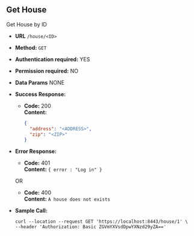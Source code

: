 **Get House**
----
Get House by ID

* **URL** `/house/<ID>`
* **Method:** `GET`
*  **Authentication required:** YES
*  **Permission required:** NO

* **Data Params** NONE
* **Success Response:**
    * **Code:** 200 <br />
      **Content:** 
      ```json
      {
        "address": "<ADDRESS>",
        "zip": "<ZIP>"
      }
      ```

* **Error Response:**
    * **Code:** 401 <br />
      **Content:** `{ error : "Log in" }`
      
  OR

    * **Code:** 400 <br />
      **Content:** `A house does not exists`

* **Sample Call:**
    ```shell
    curl --location --request GET 'https://localhost:8443/house/1' \
    --header 'Authorization: Basic ZGVmYXVsdDpwYXNzd29yZA=='
    ```
